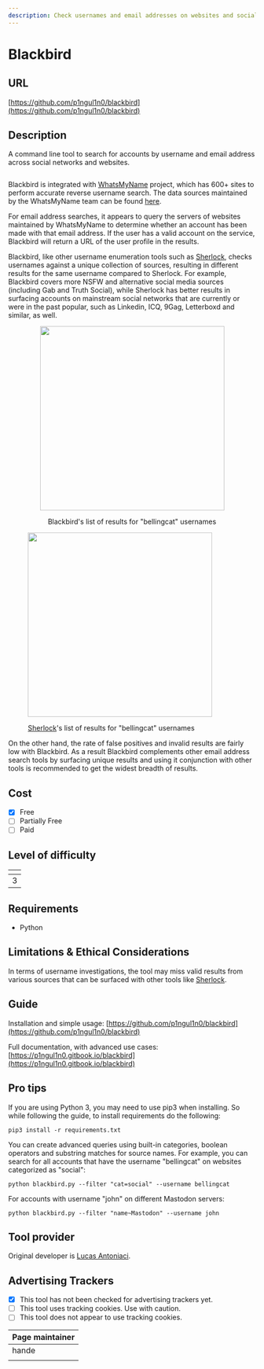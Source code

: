 ```yaml
---
description: Check usernames and email addresses on websites and social networks
---
```


# Blackbird

## URL

[https://github.com/p1ngul1n0/blackbird](https://github.com/p1ngul1n0/blackbird)

## Description

A command line tool to search for accounts by username and email address across social networks and websites.&#x20;

<figure><img src=".gitbook/assets/Screen Shot 2024-06-07 at 10.00.58 AM.png" alt=""><figcaption></figcaption></figure>

Blackbird is integrated with [WhatsMyName](https://github.com/WebBreacher/WhatsMyName) project, which has 600+ sites to perform accurate reverse username search. The data sources maintained by the WhatsMyName team can be found [here](https://github.com/WebBreacher/WhatsMyName/blob/main/wmn-data.json).&#x20;

For email address searches, it appears to query the servers of websites maintained by WhatsMyName to determine whether an account has been made with that email address. If the user has a valid account on the service, Blackbird will return a URL of the user profile in the results.&#x20;

Blackbird, like other username enumeration tools such as [Sherlock](https://bellingcat.gitbook.io/toolkit/more/all-tools/sherlock), checks usernames against a unique collection of sources, resulting in different results for the same username compared to Sherlock. For example, Blackbird covers more NSFW and alternative social media sources (including Gab and Truth Social), while Sherlock has better results in surfacing accounts on mainstream social networks that are currently or were in the past popular, such as Linkedin, ICQ, 9Gag, Letterboxd and similar, as well.

<div align="center"><figure><img src=".gitbook/assets/Screen Shot 2024-06-16 at 2.44.18 PM.png" alt="" width="375"><figcaption><p>Blackbird's list of results for "bellingcat" usernames</p></figcaption></figure></div>

<figure><img src=".gitbook/assets/Screen Shot 2024-06-16 at 2.46.36 PM.png" alt="" width="375"><figcaption><p><a href="https://bellingcat.gitbook.io/toolkit/more/all-tools/sherlock">Sherlock</a>'s list of results for "bellingcat" usernames</p></figcaption></figure>

On the other hand, the rate of false positives and invalid results are fairly low with Blackbird. As a result Blackbird complements other email address search tools by surfacing unique results and using it conjunction with other tools is recommended to get the widest breadth of results.&#x20;

## Cost

* [x] Free
* [ ] Partially Free
* [ ] Paid

## Level of difficulty

<table><thead><tr><th data-type="rating" data-max="5"></th></tr></thead><tbody><tr><td>3</td></tr></tbody></table>

## Requirements

* Python

## Limitations & Ethical Considerations

In terms of username investigations, the tool may miss valid results from various sources that can be surfaced with other tools like [Sherlock](https://bellingcat.gitbook.io/toolkit/more/all-tools/sherlock).&#x20;

## Guide

Installation and simple usage: [https://github.com/p1ngul1n0/blackbird](https://github.com/p1ngul1n0/blackbird)

Full documentation, with advanced use cases: [https://p1ngul1n0.gitbook.io/blackbird](https://p1ngul1n0.gitbook.io/blackbird)

## Pro tips

If you are using Python 3, you may need to use pip3 when installing. So while following the guide, to install requirements do the following:

```
pip3 install -r requirements.txt
```

You can create advanced queries using built-in categories, boolean operators and substring matches for source names. For example, you can search for all accounts that have the username "bellingcat" on websites categorized as "social":

```
python blackbird.py --filter "cat=social" --username bellingcat 
```

For accounts with username "john" on different Mastodon servers:

```
python blackbird.py --filter "name~Mastodon" --username john 
```

## Tool provider

Original developer is [Lucas Antoniaci](https://www.linkedin.com/in/lucas-antoniaci/).

## Advertising Trackers

* [x] This tool has not been checked for advertising trackers yet.
* [ ] This tool uses tracking cookies. Use with caution.
* [ ] This tool does not appear to use tracking cookies.

| Page maintainer |
| --------------- |
| hande           |
|                 |
